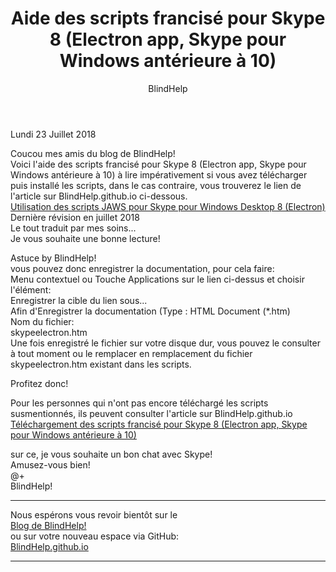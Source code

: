 ﻿---
title: Aide des scripts francisé pour Skype 8 (Electron app, Skype pour Windows antérieure à 10)
layout: post
author: BlindHelp
---

<footer>Lundi 23 Juillet 2018</footer>

Coucou mes amis du blog de BlindHelp!  
Voici  l'aide des scripts francisé pour Skype 8 (Electron app, Skype pour Windows antérieure à 10) à lire impérativement si vous avez télécharger puis installé les scripts, dans le cas contraire, vous trouverez le lien de l'article sur BlindHelp.github.io ci-dessous.          
[Utilisation des scripts JAWS pour Skype pour Windows Desktop 8 (Electron)](https://blindhelp.github.io/skypeelectron.htm)               
Dernière révision en juillet 2018               
Le tout traduit par mes soins...    
Je vous souhaite une bonne lecture!            

Astuce by BlindHelp!              
vous pouvez donc enregistrer la documentation, pour cela faire:          
Menu contextuel ou Touche Applications sur le lien ci-dessus et choisir l'élément:               
Enregistrer la cible du lien sous...     
Afin d'Enregistrer la documentation (Type : HTML Document (*.htm)        
Nom du fichier:          
skypeelectron.htm       
Une fois enregistré le fichier sur votre disque dur, vous pouvez le consulter à tout moment ou le remplacer en remplacement du fichier skypeelectron.htm existant dans les scripts.           

Profitez donc!

Pour les personnes qui n'ont pas encore téléchargé les scripts susmentionnés, ils peuvent consulter l'article sur BlindHelp.github.io 
[Téléchargement des scripts francisé pour Skype 8 (Electron app, Skype pour Windows antérieure à 10)](https://blindhelp.github.io/T%C3%A9l%C3%A9chargement-des-scripts-francis%C3%A9-pour-Skype-8-(Electron-app,-Skype-pour-Windows-ant%C3%A9rieure-%C3%A0-10)/)

sur ce, je vous souhaite un bon chat avec Skype!                 
Amusez-vous bien!                   
@+            
BlindHelp!                     

---

Nous espérons vous revoir bientôt sur le      
[Blog de BlindHelp!](http://blindhelp.blogspot.fr/)                    
ou sur  votre nouveau espace via GitHub:                     
[BlindHelp.github.io](https://blindhelp.github.io)                    

---